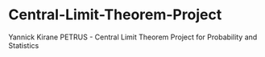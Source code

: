 # Central-Limit-Theorem-Project
Yannick Kirane PETRUS - Central Limit Theorem Project for Probability and Statistics
